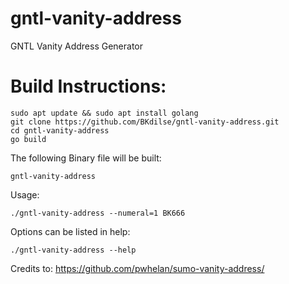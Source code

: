 # gntl-vanity-address
GNTL Vanity Address Generator

# Build Instructions:

```
sudo apt update && sudo apt install golang
git clone https://github.com/BKdilse/gntl-vanity-address.git
cd gntl-vanity-address
go build
```

The following Binary file will be built:
```
gntl-vanity-address
```

Usage:
```
./gntl-vanity-address --numeral=1 BK666
```

Options can be listed in help:
```
./gntl-vanity-address --help
```

Credits to: https://github.com/pwhelan/sumo-vanity-address/
